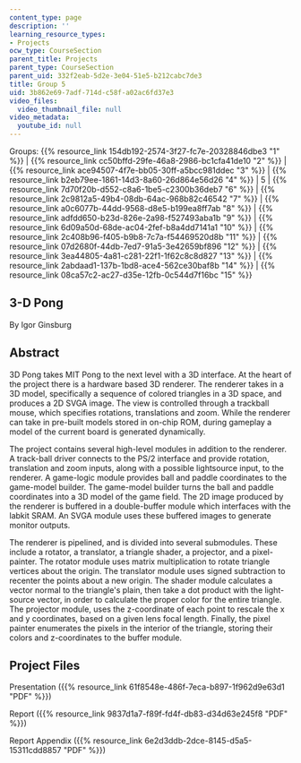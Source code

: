 ```yaml
---
content_type: page
description: ''
learning_resource_types:
- Projects
ocw_type: CourseSection
parent_title: Projects
parent_type: CourseSection
parent_uid: 332f2eab-5d2e-3e04-51e5-b212cabc7de3
title: Group 5
uid: 3b862e69-7adf-714d-c58f-a02ac6fd37e3
video_files:
  video_thumbnail_file: null
video_metadata:
  youtube_id: null
---
```


Groups: {{% resource_link 154db192-2574-3f27-fc7e-20328846dbe3 "1" %}} | {{% resource_link cc50bffd-29fe-46a8-2986-bc1cfa41de10 "2" %}} | {{% resource_link ace94507-4f7e-bb05-30ff-a5bcc981ddec "3" %}} | {{% resource_link b2eb79ee-1861-14d3-8a60-26d864e56d26 "4" %}} | 5 | {{% resource_link 7d70f20b-d552-c8a6-1be5-c2300b36deb7 "6" %}} | {{% resource_link 2c9812a5-49b4-08db-64ac-968b82c46542 "7" %}} | {{% resource_link a0c6077b-44dd-9568-d8e5-b199ea8ff7ab "8" %}} | {{% resource_link adfdd650-b23d-826e-2a98-f527493aba1b "9" %}} | {{% resource_link 6d09a50d-68de-ac04-2fef-b8a4dd7141a1 "10" %}} | {{% resource_link 2c408b96-f405-b9b8-7c7a-f54469520d8b "11" %}} | {{% resource_link 07d2680f-44db-7ed7-91a5-3e42659bf896 "12" %}} | {{% resource_link 3ea44805-4a81-c281-22f1-1f62c8c8d827 "13" %}} | {{% resource_link 2abdaad1-137b-1bd8-ace4-562ce30baf8b "14" %}} | {{% resource_link 08ca57c2-ac27-d35e-12fb-0c544d7f16bc "15" %}}

3-D Pong
--------

By Igor Ginsburg

Abstract
--------

3D Pong takes MIT Pong to the next level with a 3D interface. At the heart of the project there is a hardware based 3D renderer. The renderer takes in a 3D model, specifically a sequence of colored triangles in a 3D space, and produces a 2D SVGA image. The view is controlled through a trackball mouse, which specifies rotations, translations and zoom. While the renderer can take in pre-built models stored in on-chip ROM, during gameplay a model of the current board is generated dynamically.

The project contains several high-level modules in addition to the renderer. A track-ball driver connects to the PS/2 interface and provide rotation, translation and zoom inputs, along with a possible lightsource input, to the renderer. A game-logic module provides ball and paddle coordinates to the game-model builder. The game-model builder turns the ball and paddle coordinates into a 3D model of the game field. The 2D image produced by the renderer is buffered in a double-buffer module which interfaces with the labkit SRAM. An SVGA module uses these buffered images to generate monitor outputs.

The renderer is pipelined, and is divided into several submodules. These include a rotator, a translator, a triangle shader, a projector, and a pixel-painter. The rotator module uses matrix multiplication to rotate triangle vertices about the origin. The translator module uses signed subtraction to recenter the points about a new origin. The shader module calculates a vector normal to the triangle's plain, then take a dot product with the light-source vector, in order to calculate the proper color for the entire triangle. The projector module, uses the z-coordinate of each point to rescale the x and y coordinates, based on a given lens focal length. Finally, the pixel painter enumerates the pixels in the interior of the triangle, storing their colors and z-coordinates to the buffer module.

Project Files
-------------

Presentation ({{% resource_link 61f8548e-486f-7eca-b897-1f962d9e63d1 "PDF" %}})

Report ({{% resource_link 9837d1a7-f89f-fd4f-db83-d34d63e245f8 "PDF" %}})

Report Appendix ({{% resource_link 6e2d3ddb-2dce-8145-d5a5-15311cdd8857 "PDF" %}})